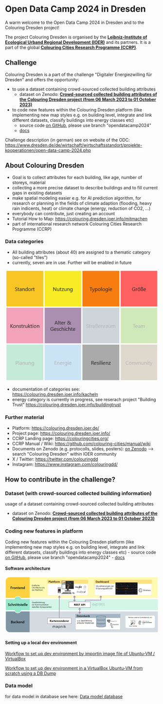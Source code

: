 # Open Data Camp 2024 in Dresden

A warm welcome to the Open Data Camp 2024 in Dresden and to the Colouring Dresden project!

The project Colouring Dresden is organised  by the [**Leibniz-Institute of Ecological Urband Regional Development (IOER)**](https://www.ioer.de/projekte/colouring-dresden) and its partners.
It is a part of the global [**Colouring Cities Research Programme (CCRP)**](https://colouringcities.org/).

## Challenge

Colouring Dresden is a part of the challenge "Digitaler Energiezwilling für Dresden" and offers the opportunity:
- to use a dataset containing crowd-sourced collected building attributes
  - dataset on Zenodo: [**Crowd-sourced collected building attributes of the Colouring Dresden project (from 06 March 2023 to 01 October 2023)**](https://zenodo.org/records/10653065)
- to code new features within the Colouring Dresden platform (like implementing new map styles e.g. on building level, integrate and link different datasets, classify buildings into energy classes etc)
    - source code [on GitHub](https://github.com/colouring-cities/colouring-dresden), please use branch "opendatacamp2024"
    - [docs](https://github.com/colouring-cities/colouring-dresden/tree/opendatacamp2024/docs/opendatacamp2024)


Challenge description (in german) see on website of the ODC: https://www.dresden.de/de/wirtschaft/wirtschaftsstandort/projekte-kooperationen/open-data-camp-2024.php


## About Colouring Dresden

- Goal is to collect attributes for each building, like age, number of storeys, material
- collecting a more precise dataset to describe buildings and to fill current gaps in existing datasets
- make spatial modeling easier e.g. for AI prediction algorithm, for research or planning in the fields of climate adaption (flooding, heavy rain indicents, heat) or climate change (energy, reduction of CO2, ...)
- everybody can contribute, just creating an account
- Tutorial How to Map: https://colouring.dresden.ioer.info/mitmachen
- part of international research network Colouring Cities Research Programme (CCRP)


### Data categories
- All building attributes (about 40) are assigned to a thematic category (so-called "tiles")
- currently, seven are in use. Further will be enabled in future

![categories of Colouring Dresden](images/categories.png)
- documentation of categories see: https://colouring.dresden.ioer.info/kacheln
- energy category is currently in progress, see reserach project "Building Trust" https://colouring.dresden.ioer.info/buildingtrust

### Further material
- Platform: https://colouring.dresden.ioer.de/
- Project page: https://colouring.dresden.ioer.info/
- CCRP Landing page: https://colouringcities.org/
- CCRP Manual / Wiki: https://github.com/colouring-cities/manual/wiki
- Documents on Zenodo (e.g. protocolls, slides, posters): [on Zenodo](https://zenodo.org/communities/ioer_dresden/search?page=1&size=20&q=&keywords=Colouring%20Dresden) --> search "Colouring Dresden" within IOER community
- X / Twitter: https://twitter.com/colouringdd
- Instagram: https://www.instagram.com/colouringdd/


## How to contribute in the challenge?
### Dataset (with crowd-sourced collected building information)
usage of a dataset containing crowd-sourced collected building attributes
  - dataset on Zenodo: [**Crowd-sourced collected building attributes of the Colouring Dresden project (from 06 March 2023 to 01 October 2023)**](https://zenodo.org/records/10653065)

### Coding new features in platform 
Coding new features within the Colouring Dresden platform (like implementing new map styles e.g. on building level, integrate and link different datasets, classify buildings into energy classes etc)
    - source code [on GitHub](https://github.com/colouring-cities/colouring-dresden), please use branch "opendatacamp2024"
    - [docs](https://github.com/colouring-cities/colouring-dresden/tree/opendatacamp2024/docs/opendatacamp2024)
#### Software architecture
![software architecture of Colouring Dresden](images/architecture.png)

#### Setting up a local dev environment

[Workflow to set up dev environment by importin image file of Ubuntu-VM / VirtualBox](setup_import_vm.md)

[Workflow to set up dev environment in a VirtualBox Ubuntu-VM from scratch using a DB Dump](setup_create_new_vm.md)



### Data model
for data model in database see here:
[Data model database](https://user-images.githubusercontent.com/899988/219654125-32fe21f8-4b3b-425c-868f-c507870cbe06.png) 